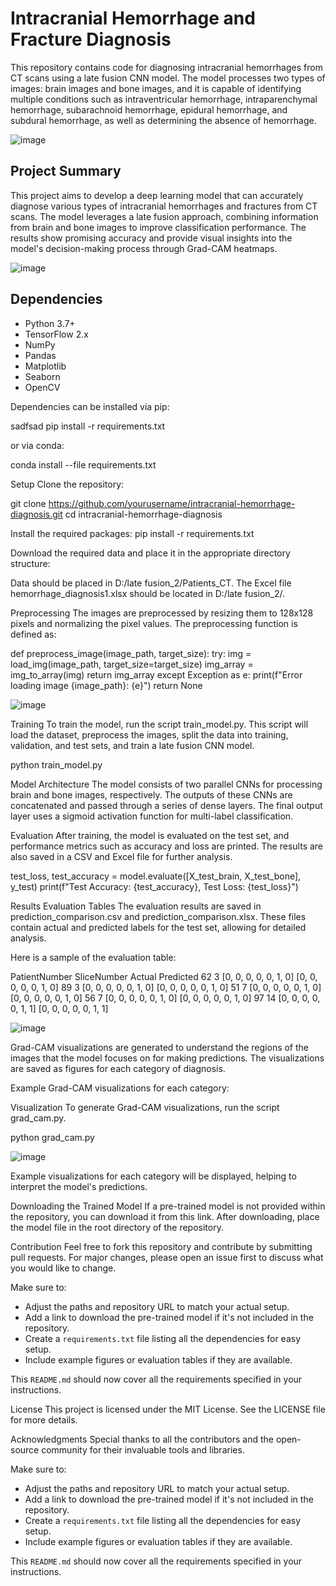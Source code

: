 # Intracranial Hemorrhage and Fracture Diagnosis

This repository contains code for diagnosing intracranial hemorrhages from CT scans using a late fusion CNN model. The model processes two types of images: brain images and bone images, and it is capable of identifying multiple conditions such as intraventricular hemorrhage, intraparenchymal hemorrhage, subarachnoid hemorrhage, epidural hemorrhage, and subdural hemorrhage, as well as determining the absence of hemorrhage.

![image](https://github.com/zswaqde/Young-Bin-Kim/assets/173070113/78b83477-9c85-421f-a1ac-e424afe35e17)

## Project Summary

This project aims to develop a deep learning model that can accurately diagnose various types of intracranial hemorrhages and fractures from CT scans. The model leverages a late fusion approach, combining information from brain and bone images to improve classification performance. The results show promising accuracy and provide visual insights into the model's decision-making process through Grad-CAM heatmaps.

![image](https://github.com/zswaqde/Young-Bin-Kim/assets/173070113/174dd795-2e3a-4221-b51b-5c59acaea4bc)


## Dependencies

- Python 3.7+
- TensorFlow 2.x
- NumPy
- Pandas
- Matplotlib
- Seaborn
- OpenCV

Dependencies can be installed via pip:


sadfsad
pip install -r requirements.txt

or via conda:

conda install --file requirements.txt

Setup
Clone the repository:

git clone https://github.com/yourusername/intracranial-hemorrhage-diagnosis.git
cd intracranial-hemorrhage-diagnosis

Install the required packages:
pip install -r requirements.txt

Download the required data and place it in the appropriate directory structure:

Data should be placed in D:/late fusion_2/Patients_CT.
The Excel file hemorrhage_diagnosis1.xlsx should be located in D:/late fusion_2/.

Preprocessing
The images are preprocessed by resizing them to 128x128 pixels and normalizing the pixel values. The preprocessing function is defined as:

def preprocess_image(image_path, target_size):
    try:
        img = load_img(image_path, target_size=target_size)
        img_array = img_to_array(img)
        return img_array
    except Exception as e:
        print(f"Error loading image {image_path}: {e}")
        return None

![image](https://github.com/zswaqde/Young-Bin-Kim/assets/173070113/b32b9711-f7f3-49e1-8e3d-0d5bba47152a)


Training
To train the model, run the script train_model.py. This script will load the dataset, preprocess the images, split the data into training, validation, and test sets, and train a late fusion CNN model.

python train_model.py

Model Architecture
The model consists of two parallel CNNs for processing brain and bone images, respectively. The outputs of these CNNs are concatenated and passed through a series of dense layers. The final output layer uses a sigmoid activation function for multi-label classification.

Evaluation
After training, the model is evaluated on the test set, and performance metrics such as accuracy and loss are printed. The results are also saved in a CSV and Excel file for further analysis.

test_loss, test_accuracy = model.evaluate([X_test_brain, X_test_bone], y_test)
print(f"Test Accuracy: {test_accuracy}, Test Loss: {test_loss}")


Results
Evaluation Tables
The evaluation results are saved in prediction_comparison.csv and prediction_comparison.xlsx. These files contain actual and predicted labels for the test set, allowing for detailed analysis.

Here is a sample of the evaluation table:

PatientNumber	SliceNumber	Actual	Predicted
62	3	[0, 0, 0, 0, 0, 1, 0]	[0, 0, 0, 0, 0, 1, 0]
89	3	[0, 0, 0, 0, 0, 1, 0]	[0, 0, 0, 0, 0, 1, 0]
51	7	[0, 0, 0, 0, 0, 1, 0]	[0, 0, 0, 0, 0, 1, 0]
56	7	[0, 0, 0, 0, 0, 1, 0]	[0, 0, 0, 0, 0, 1, 0]
97	14	[0, 0, 0, 0, 0, 1, 1]	[0, 0, 0, 0, 0, 1, 1]

![image](https://github.com/zswaqde/Young-Bin-Kim/assets/173070113/4994184f-920a-42ab-8e78-93c56f24e461)


Grad-CAM visualizations are generated to understand the regions of the images that the model focuses on for making predictions. The visualizations are saved as figures for each category of diagnosis.

Example Grad-CAM visualizations for each category:

Visualization
To generate Grad-CAM visualizations, run the script grad_cam.py.

python grad_cam.py

![image](https://github.com/zswaqde/Young-Bin-Kim/assets/173070113/4f027124-080e-40e7-9dfc-b709ea189394)


Example visualizations for each category will be displayed, helping to interpret the model's predictions.

Downloading the Trained Model
If a pre-trained model is not provided within the repository, you can download it from this link. After downloading, place the model file in the root directory of the repository.

Contribution
Feel free to fork this repository and contribute by submitting pull requests. For major changes, please open an issue first to discuss what you would like to change.

Make sure to:

- Adjust the paths and repository URL to match your actual setup.
- Add a link to download the pre-trained model if it's not included in the repository.
- Create a `requirements.txt` file listing all the dependencies for easy setup.
- Include example figures or evaluation tables if they are available.

This `README.md` should now cover all the requirements specified in your instructions.

License
This project is licensed under the MIT License. See the LICENSE file for more details.

Acknowledgments
Special thanks to all the contributors and the open-source community for their invaluable tools and libraries.


Make sure to:

- Adjust the paths and repository URL to match your actual setup.
- Add a link to download the pre-trained model if it's not included in the repository.
- Create a `requirements.txt` file listing all the dependencies for easy setup.
- Include example figures or evaluation tables if they are available.

This `README.md` should now cover all the requirements specified in your instructions.









